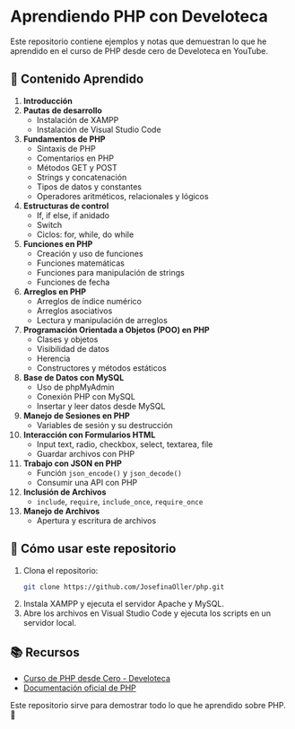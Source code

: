 # Aprendiendo PHP con Develoteca

Este repositorio contiene ejemplos y notas que demuestran lo que he aprendido en el curso de PHP desde cero de Develoteca en YouTube.

## 📌 Contenido Aprendido

1. **Introducción**
2. **Pautas de desarrollo**
   - Instalación de XAMPP
   - Instalación de Visual Studio Code
3. **Fundamentos de PHP**
   - Sintaxis de PHP
   - Comentarios en PHP
   - Métodos GET y POST
   - Strings y concatenación
   - Tipos de datos y constantes
   - Operadores aritméticos, relacionales y lógicos
4. **Estructuras de control**
   - If, if else, if anidado
   - Switch
   - Ciclos: for, while, do while
5. **Funciones en PHP**
   - Creación y uso de funciones
   - Funciones matemáticas
   - Funciones para manipulación de strings
   - Funciones de fecha
6. **Arreglos en PHP**
   - Arreglos de índice numérico
   - Arreglos asociativos
   - Lectura y manipulación de arreglos
7. **Programación Orientada a Objetos (POO) en PHP**
   - Clases y objetos
   - Visibilidad de datos
   - Herencia
   - Constructores y métodos estáticos
8. **Base de Datos con MySQL**
   - Uso de phpMyAdmin
   - Conexión PHP con MySQL
   - Insertar y leer datos desde MySQL
9. **Manejo de Sesiones en PHP**
   - Variables de sesión y su destrucción
10. **Interacción con Formularios HTML**
    - Input text, radio, checkbox, select, textarea, file
    - Guardar archivos con PHP
11. **Trabajo con JSON en PHP**
    - Función `json_encode()` y `json_decode()`
    - Consumir una API con PHP
12. **Inclusión de Archivos**
    - `include`, `require`, `include_once`, `require_once`
13. **Manejo de Archivos**
    - Apertura y escritura de archivos

## 🚀 Cómo usar este repositorio

1. Clona el repositorio:
   ```bash
   git clone https://github.com/JosefinaOller/php.git
   ```
2. Instala XAMPP y ejecuta el servidor Apache y MySQL.
3. Abre los archivos en Visual Studio Code y ejecuta los scripts en un servidor local.

## 📚 Recursos
- [Curso de PHP desde Cero - Develoteca](https://www.youtube.com/c/develoteca)
- [Documentación oficial de PHP](https://www.php.net/manual/es/)

Este repositorio sirve para demostrar todo lo que he aprendido sobre PHP. 🚀

